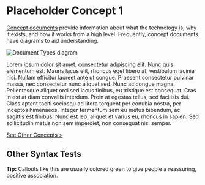 # Placeholder Concept 1

[Concept documents](concepts.html) provide information about what the technology is, why it exists, and how it works from a high level. Frequently, concept documents have diagrams to aid understanding.

![Document Types diagram](img/doc-types.png)

Lorem ipsum dolor sit amet, consectetur adipiscing elit. Nunc quis elementum est. Mauris lacus elit, rhoncus eget libero at, vestibulum lacinia nisi. Nullam efficitur laoreet ante ut congue. Praesent consectetur pulvinar massa, nec consectetur nunc aliquet sed. Nunc ac congue magna. Pellentesque aliquet orci sed lacus finibus, eu tristique est consequat. Cras in est at diam convallis interdum. Proin at egestas tellus, sed facilisis dui. Class aptent taciti sociosqu ad litora torquent per conubia nostra, per inceptos himenaeos. Integer fermentum sem eu metus bibendum, ac sagittis est finibus. Nunc est leo, aliquet et varius eu, rhoncus in sapien. Sed sollicitudin metus non sem imperdiet, non consequat nisl semper.

[See Other Concepts >](concepts.html)

## Other Syntax Tests

**Tip:** Callouts like this are usually colored green to give people a reassuring, positive association.
